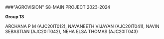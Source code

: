 ###"AGROVISION" S8-MAIN PROJECT 2023-2024

**Group 13**

ARCHANA P M (AJC20IT012), NAVANEETH VIJAYAN (AJC20IT041), NAVIN SEBASTIAN (AJC20IT042), NEHA ELSA THOMAS (AJC20IT043)
